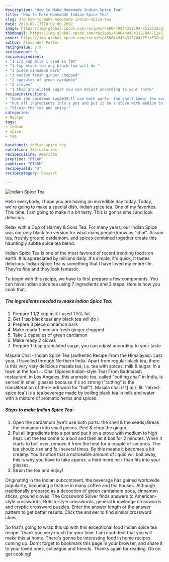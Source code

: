 ```yaml
---
description: "How to Make Homemade Indian Spice Tea"
title: "How to Make Homemade Indian Spice Tea"
slug: 378-how-to-make-homemade-indian-spice-tea
date: 2020-08-17T10:02:08.269Z
image: https://img-global.cpcdn.com/recipes/4586449434312704/751x532cq70/indian-spice-tea-recipe-main-photo.jpg
thumbnail: https://img-global.cpcdn.com/recipes/4586449434312704/751x532cq70/indian-spice-tea-recipe-main-photo.jpg
cover: https://img-global.cpcdn.com/recipes/4586449434312704/751x532cq70/indian-spice-tea-recipe-main-photo.jpg
author: Alexander Potter
ratingvalue: 3.9
reviewcount: 3
recipeingredient:
- "1 1/2 cup milk I used 15 fat"
- "1 tsp black tea any black tea will do "
- "3 piece cinnamon bark"
- "1 medium fresh ginger chopped"
- "2 capsules of green cardamon"
- "2 cloves"
- "1 tbsp granulated sugar you can adjust according to your taste"
recipeinstructions:
- "Open the cardamom (we&#39;ll use both parts: the shell &amp; the seeds).Break the cinnamon into small pieces. Peel &amp; chop the ginger."
- "Put all ingredients into a pot and put it on a stove with medium to high heat. Let the tea come to a boil and then let it boil for 2 minutes. When it starts to boil over, remove it from the heat for a couple of seconds. The tea should rise and fall several times. By this means it becomes a bit creamy. You&#39;ll notice that a noticeable amount of liquid will boil away, this is why you have to take approx. a third more milk than fits into your glasses."
- "Strain the tea and enjoy!"
categories:
- Recipe
tags:
- indian
- spice
- tea

katakunci: indian spice tea 
nutrition: 284 calories
recipecuisine: American
preptime: "PT10M"
cooktime: "PT35M"
recipeyield: "4"
recipecategory: Dessert

---
```



![Indian Spice Tea](https://img-global.cpcdn.com/recipes/4586449434312704/751x532cq70/indian-spice-tea-recipe-main-photo.jpg)

Hello everybody, I hope you are having an incredible day today. Today, we're going to make a special dish, indian spice tea. One of my favorites. This time, I am going to make it a bit tasty. This is gonna smell and look delicious.

Relax with a Cup of Harney &amp; Sons Tea. For many years, our Indian Spice was our only black tea version for what many people know as &#34;chai&#34;. Assam tea, freshly ground cardamom, and spices combined together create this hauntingly subtle spice tea blend.

Indian Spice Tea is one of the most favored of recent trending foods on earth. It is appreciated by millions daily. It's simple, it's quick, it tastes delicious. Indian Spice Tea is something that I have loved my entire life. They're fine and they look fantastic.


To begin with this recipe, we have to first prepare a few components. You can have indian spice tea using 7 ingredients and 3 steps. Here is how you cook that.

<!--inarticleads1-->

##### The ingredients needed to make Indian Spice Tea:

1. Prepare 1 1/2 cup milk I used 1.5% fat
1. Get 1 tsp black tea( any black tea will do )
1. Prepare 3 piece cinnamon bark
1. Make ready 1 medium fresh ginger chopped
1. Take 2 capsules of green cardamon
1. Make ready 2 cloves
1. Prepare 1 tbsp granulated sugar, you can adjust according to your taste


Masala Chai - Indian Spice Tea (authentic Recipe From the Himalayas): Last year, I travelled through Northern India. Apart from regular black tea, there is this very very delicious masala tea, i.e. tea with spices, milk &amp; sugar. In a town at the foot … Chai (Spiced Indian-style Tea) From Badmaash restaurant, in Los Angeles, this aromatic tea, called &#34;cutting chai&#34; in India, is served in small glasses because it&#39;s so strong (&#34;cutting&#34; is the transliteration of the Hindi word for &#34;half&#34;). Masala chai (/ tʃ aɪ /; lit. &#39;mixed-spice tea&#39;) is a tea beverage made by boiling black tea in milk and water with a mixture of aromatic herbs and spices. 

<!--inarticleads2-->

##### Steps to make Indian Spice Tea:

1. Open the cardamom (we&#39;ll use both parts: the shell &amp; the seeds).Break the cinnamon into small pieces. Peel &amp; chop the ginger.
1. Put all ingredients into a pot and put it on a stove with medium to high heat. Let the tea come to a boil and then let it boil for 2 minutes. When it starts to boil over, remove it from the heat for a couple of seconds. The tea should rise and fall several times. By this means it becomes a bit creamy. You&#39;ll notice that a noticeable amount of liquid will boil away, this is why you have to take approx. a third more milk than fits into your glasses.
1. Strain the tea and enjoy!


Originating in the Indian subcontinent, the beverage has gained worldwide popularity, becoming a feature in many coffee and tea houses. Although traditionally prepared as a decoction of green cardamom pods, cinnamon sticks, ground cloves. The Crossword Solver finds answers to American-style crosswords, British-style crosswords, general knowledge crosswords and cryptic crossword puzzles. Enter the answer length or the answer pattern to get better results. Click the answer to find similar crossword clues. 

So that's going to wrap this up with this exceptional food indian spice tea recipe. Thank you very much for your time. I am confident that you will make this at home. There's gonna be interesting food in home recipes coming up. Don't forget to bookmark this page in your browser, and share it to your loved ones, colleague and friends. Thanks again for reading. Go on get cooking!
